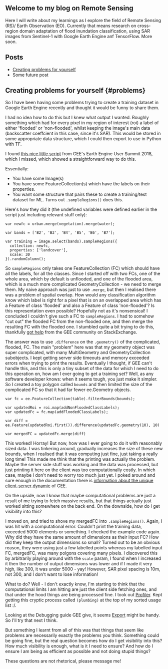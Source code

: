 ## Welcome to my blog on Remote Sensing

Here I will write about my learnings as I explore the field of Remote Sensing (RS)/ Earth Observation (EO). Currently that means research on cross-region domain adaptation of flood inundation classification, using SAR images from Sentinel-1 with Google Earth Engine anf TensorFlow. More soon.

## Posts
- [Creating problems for yourself](#problems)
- Some future post


## Creating problems for yourself {#problems}

So I have been having some problems trying to create a training dataset in Google Earth Engine recently and thought it would be funny to share them.

I had no idea how to do this but I knew what output I wanted. Roughly something which had for every pixel in my region of interest (roi) a label of either 'flooded' or 'non-flooded', whilst keeping the image's main data (backscatter coeffcient in this case, since it's SAR). This would be stored in some appropriate data structure, which I could then export to use in Python with TF.

I found [this nice little script](https://code.earthengine.google.com/a7ed957f3034825a54b6b546b8c5ce83) from GEE's Earth Engine User Summit 2018, which I missed, which showed a straightforward way to do this.

Essentially:

- You have some Image(s)
- You have some FeatureCollection(s) which have the labels on their properties. 
- You want some structure that pairs these to create a training/test dataset for ML. Turns out `.sampleRegions()` does this.

Here's how they did it (the undefined variables were defined earlier in the script just including relevant stuff only):

```
var newfc = urban.merge(vegetation).merge(water);

var bands = ['B2', 'B3', 'B4', 'B5', 'B6', 'B7'];

var training = image.select(bands).sampleRegions({
  collection: newfc, 
  properties: ['landcover'], 
  scale: 30
}).randomColumn();

```

So `sampleRegions` only takes one FeatureCollection (FC) which should have all the labels, for all the classes. Since I started off with two FCs, one of the whole area, which by default is unflooded, and one of the flooded area, which is a much more complicated GeometryCollection - we need to merge them. My naive approach was just to use `.merge`, but then I realised there was a problem of spatial overlap. How would any classification algorithm know which label is right for a pixel that is on an overlapped area which has a Feature of class 'flooded' and also a Feature of class 'non-flooded'? Is this representation even possible? Hopefully not as it's nonsensical! I concluded I couldn't give such a FC to `sampleRegions`. I had to somehow "cut out" the flooded FC from the non-flooded one, and then merge the resulting FC with the flooded one. I stumbled quite a bit trying to do this, thankfully [got help](https://gis.stackexchange.com/questions/295527/merge-featurecollections-excluding-overlap-in-google-earth-engine) from the GEE community on StackExchange.

The answer was to use `.difference` on the `.geometry()` of the complicated, flooded, FC. The main "problem" here was that my geometry object was super complicated, with many MultiGeometry and GeometryCollection subobjects. I kept getting server side timeouts and memory exceeded errors when trying to print the results. Eventually I thought, if GEE can't handle this, and this is only a tiny subset of the data for which I need to do this operation on, how am I ever going to get a training set? Well, as any software developer knows: when it seems tough, you just make it simpler. So I created a toy polygon called `bounds` and then limited the size of the complicated FC so that it had far fewer ee.Geometry objects. 

```
var fc = ee.FeatureCollection(table).filterBounds(bounds);

var updatedRoi = roi.map(addNonFloodedClassLabels);
var updatedFc = fc.map(addFloodedClassLabels);

var diff = ee.Feature(updatedRoi.first()).difference(updatedFc.geometry(10), 10)

var mergedFC = updatedFc.merge(diff)
```

This worked! Horray! But now, how was I ever going to do it with reasonably sized data. I was tinkering around, gradually increases the size of these new bounds, when I realised that it was computing just fine, just taking a really long time! This made me think that the printing was actually the problem. Maybe the server side stuff was working and the data was processed, but just printing it here on the client was too computationally costly. In which case, maybe I don't need to worry too much just yet. I poked around and sure enough in the documentation there is [information about the unique client-server dynamic](https://developers.google.com/earth-engine/client_server) of GEE. 

On the upside, now I know that maybe computational problems are just a result of me trying to fetch massive results, but that things actually just worked sitting somewhere on the back end. On the downside, how do I get visibility into this?

I moved on, and tried to shove my mergedFC into `.sampleRegions()`. Again, I was hit with a computational error. Couldn't print the training data, exceeded 5000 elements or something. I checked the example code again. Why did they have the same amount of dimensions as their input FC? How did they keep the output dimensions so small? Turned out to be an obvious reason, they were using just a few labelled points whereas my labelled input FC, mergedFC, was many polgons covering many pixels. I discovered this by arbitrarily playing around with the `scale` param, I found when I increased it then the number of output dimensions was lower and if I made it very high, like 300, it was under 5000 - yay! However, SAR pixel spacing is 10m, not 300, and I don't want to lose information!

What to do? Well - I don't exactly know, I'm starting to think that the computational limits I am hitting are just the client side fetching ones, and that under the hood things are being processed fine. I took out [Profiler](https://developers.google.com/earth-engine/playground#profiler). Kept getting this cryptic process called `(plumbing)` at the top of my sorted usage list :/.

Looking at the Debugging guide GEE give, it seems [Export](https://developers.google.com/earth-engine/exporting) might be handy. So I'll try that next I think.

But something I learnt from all of this was that things that seem like problems are necessarily exactly the problems you think. Something could be going fine, but the real question becomes how do I get visibility into this? How much visibility is enough, what is it I need to ensure? And how do I ensure I am being as efficient as possible and not doing stupid things? 

These questions are not rhetorical, please message me! 
